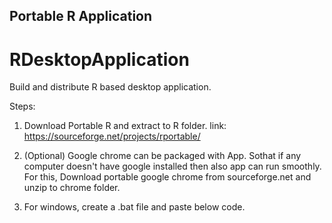 ## Portable R Application
# RDesktopApplication 
Build and distribute R based desktop application.  

Steps:

1) Download Portable R and extract to R folder. 
        link: https://sourceforge.net/projects/rportable/
 
2) (Optional) Google chrome can be packaged with App. Sothat if any computer doesn't have google installed 
    then also app can run smoothly.  For this,
        Download portable google chrome from sourceforge.net and unzip to chrome folder. 

3) For windows, create a .bat file and paste below code. 


